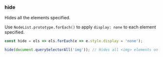 ### hide

Hides all the elements specified.

Use `NodeList.prototype.forEach()` to apply `display: none` to each element specified.

```js
const hide = els => els.forEach(e => e.style.display = 'none');
```

```js
hide(document.querySelectorAll('img')); // Hides all <img> elements on the page
```
